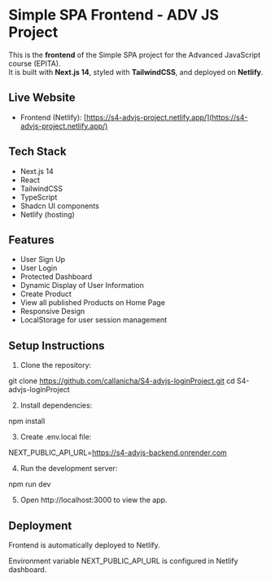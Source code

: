 # Simple SPA Frontend - ADV JS Project

This is the **frontend** of the Simple SPA project for the Advanced JavaScript course (EPITA).  
It is built with **Next.js 14**, styled with **TailwindCSS**, and deployed on **Netlify**.

## Live Website

- Frontend (Netlify): [https://s4-advjs-project.netlify.app/](https://s4-advjs-project.netlify.app/)

## Tech Stack

- Next.js 14
- React
- TailwindCSS
- TypeScript
- Shadcn UI components
- Netlify (hosting)

## Features

- User Sign Up
- User Login
- Protected Dashboard
- Dynamic Display of User Information
- Create Product
- View all published Products on Home Page
- Responsive Design
- LocalStorage for user session management

## Setup Instructions

1. Clone the repository:

git clone https://github.com/callanicha/S4-advjs-loginProject.git
cd S4-advjs-loginProject

2. Install dependencies:

npm install

3. Create .env.local file:

NEXT_PUBLIC_API_URL=https://s4-advjs-backend.onrender.com

4. Run the development server:

npm run dev

5. Open http://localhost:3000 to view the app.

## Deployment

Frontend is automatically deployed to Netlify.

Environment variable NEXT_PUBLIC_API_URL is configured in Netlify dashboard.